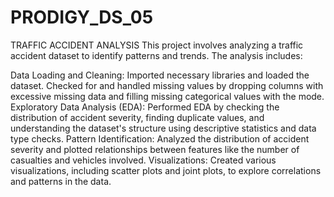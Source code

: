 # PRODIGY_DS_05
TRAFFIC ACCIDENT ANALYSIS
This project involves analyzing a traffic accident dataset to identify patterns and trends. The analysis includes:

Data Loading and Cleaning: Imported necessary libraries and loaded the dataset. Checked for and handled missing values by dropping columns with excessive missing data and filling missing categorical values with the mode.
Exploratory Data Analysis (EDA): Performed EDA by checking the distribution of accident severity, finding duplicate values, and understanding the dataset's structure using descriptive statistics and data type checks.
Pattern Identification: Analyzed the distribution of accident severity and plotted relationships between features like the number of casualties and vehicles involved.
Visualizations: Created various visualizations, including scatter plots and joint plots, to explore correlations and patterns in the data.
